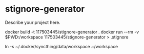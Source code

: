 # stignore-generator

Describe your project here.

docker build -t 117503445/stignore-generator .
docker run --rm -v $PWD:/workspace 117503445/stignore-generator > .stignore

ln -s ~/.docker/syncthing/data/workspace ~/workspace